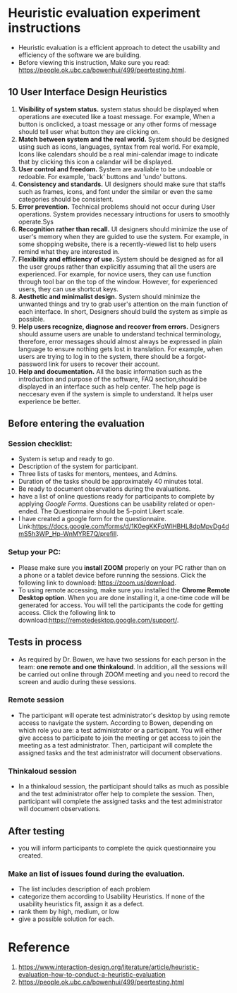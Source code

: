 # Heuristic evaluation experiment instructions #
- Heuristic evaluation is a efficient approach to detect the usability and efficiency of the software we are building.
- Before viewing this instruction, Make sure you read: https://people.ok.ubc.ca/bowenhui/499/peertesting.html.

## 10 User Interface Design Heuristics ##
1. **Visibility of system status.** system status should be displayed when operations are executed like a toast message. For example, When a button is onclicked, a toast message or any other forms of message should tell user what button they are clicking on.
2. **Match between system and the real world.** System should be designed using such as icons, languages, syntax from real world. For example, Icons like calendars should be a real mini-calendar image to indicate that by clicking this icon a calandar will be displayed.
3. **User control and freedom.** System are avaliable to be undoable or redoable. For example, 'back' buttons and 'undo' buttons.
4. **Consistency and standards.** UI designers should make sure that staffs such as frames, icons, and font under the similar or even the same categories should be consistent.
5. **Error prevention.** Technical problems should not occur during User operations. System provides necessary intructions for users to smoothly operate.Sys
6. **Recognition rather than recall.** UI designers should minimize the use of user's memory when they are guided to use the system. For example, in some shopping website, there is a recently-viewed list to help users remind what they are interested in.
7. **Flexibility and efficiency of use.** System should be designed as for all the user groups rather than explicitly assuming that all the users are experienced. For example, for novice users, they can use function through tool bar on the top of the window. However, for experienced users, they can use shortcut keys.
8. **Aesthetic and minimalist design.** System should minimize the unwanted things and try to grab user's attention on the main function of each interface.
In short, Designers should build the system as simple as possible.
9. **Help users recognize, diagnose and recover from errors.** Designers should assume users are unable to understand technical terminology, therefore, error messages should almost always be expressed in plain language to ensure nothing gets lost in translation. For example, when users are trying to log in to the system, there should be a forgot-password link for users to recover their account.
10. **Help and documentation.** All the basic information such as the introduction and purpose of the software, FAQ section,should be displayed in an interface such as help center. The help page is neccesary even if the system is simple to understand. It helps user experience be better.

## Before entering the evaluation ##
### Session checklist: ###
- System is setup and ready to go.
- Description of the system for participant.
- Three lists of tasks for mentors, mentees, and Admins.
- Duration of the tasks should be approximately 40 minutes total.
- Be ready to document observations during the evaluations.
- have a list of online questions ready for participants to complete by applying _Google Forms_. Questions can be usability related or open-ended. The Questionnaire should be 5-point Likert scale. 
- I have created a google form for the questionnaire. Link:https://docs.google.com/forms/d/1K0egKKFqWlHBHL8dpMpvDg4dmS5h3WP_Hp-WnMYRE7Q/prefill.

### Setup your PC: ###
- Please make sure you **install ZOOM** properly on your PC rather than on a phone or a tablet device before running the sessions. Click the following link to download: https://zoom.us/download.
- To using remote accessing, make sure you installed the **Chrome Remote Desktop option**. When you are done installing it, a one-time code will be generated for access. You will tell the participants the code for getting access. Click the following link to download:https://remotedesktop.google.com/support/.

## Tests in process ##
- As required by Dr. Bowen, we have two sessions for each person in the team: **one remote and one thinkalound**. In addition, all the sessions will be carried out online through ZOOM meeting and you need to record the screen and audio during these sessions. 
### Remote session ###
- The participant will operate test administrator's desktop by using remote access to navigate the system.
According to Bowen, depending on which role you are: a test administrator or a participant. You will either give access to participate to join the meeting or get access to join the meeting as a test administrator. Then, participant will complete the assigned tasks and the test administrator will document observations.
### Thinkaloud session ###
- In a thinkaloud session, the participant should talks as much as possible and the test administrator offer help to complete the session. Then, participant will complete the assigned tasks and the test administrator will document observations.

## After testing ##
- you will inform participants to complete the quick questionnaire you created.
### Make an list of issues found during the evaluation. ### 
- The list includes description of each problem
- categorize them according to Usability Heuristics. If none of the usability heuristics fit, assign it as a defect.
- rank them by high, medium, or low
- give a possible solution for each.


# Reference #
1. https://www.interaction-design.org/literature/article/heuristic-evaluation-how-to-conduct-a-heuristic-evaluation
2. https://people.ok.ubc.ca/bowenhui/499/peertesting.html
